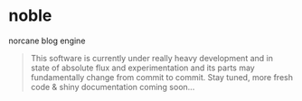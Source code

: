 # noble
norcane blog engine

> This software is currently under really heavy development and in state of absolute flux and
experimentation and its parts may fundamentally change from commit to commit. Stay tuned, more fresh
code & shiny documentation coming soon...
